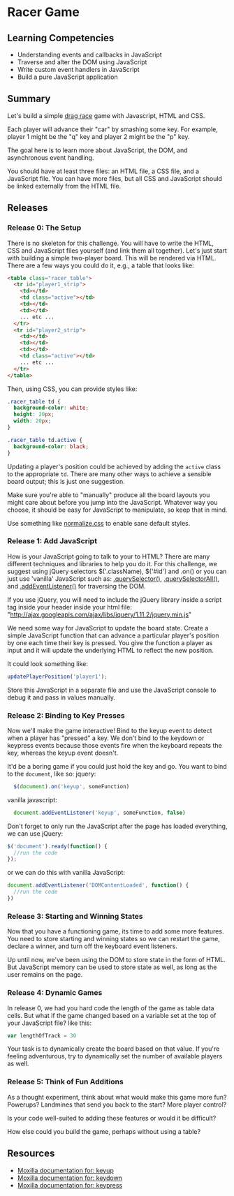 <!-- DBC start -->
# Racer Game

## Learning Competencies

* Understanding events and callbacks in JavaScript
* Traverse and alter the DOM using JavaScript
* Write custom event handlers in JavaScript
* Build a pure JavaScript application

## Summary

Let's build a simple [drag race](https://www.google.co.nz/imgres?imgurl=http://i.imgur.com/lxV6GYl.gif&imgrefurl=https://www.reddit.com/r/funny/comments/195k3m/they_lost_against_dogs_xpost_rgifs/&h=184&w=450&tbnid=syPUFcJs2ph-wM:&docid=XOovZq3mwW4eBM&ei=Yy5zVq6hCIGzmAW4uKDYCw&tbm=isch&ved=0ahUKEwju3sC08OPJAhWBGaYKHTgcCLsQMwggKAYwBg) game with Javascript, HTML and CSS.

Each player will advance their "car" by smashing some key.  For example, player 1 might be the "q" key and player 2 might be the "p" key.

The goal here is to learn more about JavaScript, the DOM, and asynchronous
event handling.

You should have at least three files: an HTML file, a CSS file, and a JavaScript file. You can have more files, but all CSS and JavaScript should be linked externally from the HTML file.

## Releases

### Release 0: The Setup

There is no skeleton for this challenge.  You will have to write the HTML, CSS and
JavaScript files yourself (and link them all together).  Let's just start with
building a simple two-player board.  This will be rendered via HTML.  There are
a few ways you could do it, e.g., a table that looks like:

```html
<table class="racer_table">
  <tr id="player1_strip">
    <td></td>
    <td class="active"></td>
    <td></td>
    <td></td>
    ... etc ...
  </tr>
  <tr id="player2_strip">
    <td></td>
    <td></td>
    <td></td>
    <td class="active"></td>
    ... etc ...
  </tr>
</table>
```

Then, using CSS, you can provide styles like:

```css
.racer_table td {
  background-color: white;
  height: 20px;
  width: 20px;
}

.racer_table td.active {
  background-color: black;
}
```

Updating a player's position could be achieved by adding the `active` class to
the appropriate `td`.  There are many other ways to achieve a sensible board
output; this is just one suggestion.

Make sure you're able to "manually" produce all the board layouts you might
care about before you jump into the JavaScript.  Whatever way you choose, it
should be easy for JavaScript to manipulate, so keep that in mind.

Use something like [normalize.css][] to enable sane default styles.

### Release 1: Add JavaScript

How is your JavaScript going to talk to your to HTML? There are many different
techniques and libraries to help you do it. For this challenge, we suggest using jQuery selectors $('.className), $('#id') and .on() or you can just use 'vanilla' JavaScript such as:
[.querySelector()][], [.querySelectorAll()][], and [.addEventListener()][] for traversing the DOM.


If you use jQuery, you will need to include the jQuery library inside a script tag inside your header inside your html file:
"http://ajax.googleapis.com/ajax/libs/jquery/1.11.2/jquery.min.js"

We need some way for JavaScript to update the board state.  Create a simple
JavaScript function that can advance a particular player's position by one each time their key is pressed. You
give
the function a player as input and it will update the underlying HTML to
reflect the new position.

It could look something like:

```javascript
updatePlayerPosition('player1');
```

Store this JavaScript in a separate file and use the JavaScript console to
debug it and pass in values manually.



### Release 2: Binding to Key Presses

Now we'll make the game interactive!  Bind to the keyup event to detect
when a player has "pressed" a key.  We don't bind to the keydown or
keypress events because those events fire when the keyboard repeats the
key, whereas the keyup event doesn't.

It'd be a boring game if you could just hold the key and go.  You want to bind
to the `document`, like so:
jquery:


```javascript
  $(document).on('keyup', someFunction)
```

vanilla javascript: 

```javascript
  document.addEventListener('keyup', someFunction, false)
```
Don't forget to only run the JavaScript after the page has loaded everything, 
we can use jQuery:

```javascript
$('document').ready(function() {
  //run the code
});
```

or we can do this with vanilla JavaScript:

```javascript
document.addEventListener('DOMContentLoaded', function() {
  //run the code
})
```



### Release 3: Starting and Winning States

Now that you have a functioning game, its time to add some more features. You
need to store starting and winning states so we can restart the game, declare a
winner, and turn off the keyboard event listeners.

Up until now, we've been using the DOM to store state in the form of HTML. But
JavaScript memory can be used to store state as well, as long as the user remains
on the page.

### Release 4: Dynamic Games

In release 0, we had you hard code the length of the game as table data cells. But
what if the game changed based on a variable set at the top of your JavaScript
file? like this:

```javascript
var lengthOfTrack = 30
```

Your task is to dynamically create the board based on that value. If you're feeling
adventurous, try to dynamically set the number of available players as well.

### Release 5: Think of Fun Additions

As a thought experiment, think about what would make this game more fun? Powerups? Landmines that send you back to the start? More player control?

Is your code well-suited to adding these features or would it be difficult?

How else could you build the game, perhaps without using a table?

## Resources

- [Moxilla documentation for: keyup](https://developer.mozilla.org/en-US/docs/Web/Reference/Events/keyup)
- [Moxilla documentation for: keydown](https://developer.mozilla.org/en-US/docs/Web/Reference/Events/keydown)
- [Moxilla documentation for: keypress](https://developer.mozilla.org/en-US/docs/Web/Reference/Events/keypress)

[.addEventListener()]: https://developer.mozilla.org/en-US/docs/Web/API/EventTarget.addEventListener
[.querySelector()]: https://developer.mozilla.org/en-US/docs/Web/API/document.querySelector
[.querySelectorAll()]: https://developer.mozilla.org/en-US/docs/Web/API/Document.querySelectorAll
[Racer]: ../../../racer-1-outrageous-fortune-challenge
[normalize.css]: http://necolas.github.com/normalize.css/
[Object literal notation]: https://developer.mozilla.org/en-US/docs/Web/JavaScript/Guide/Working_with_Objects
[Prototype-based OO]: https://developer.mozilla.org/en-US/docs/Web/JavaScript/Guide/Details_of_the_Object_Model
[Jasmine]: http://jasmine.github.io/2.0/introduction.html
<!-- DBC end -->
